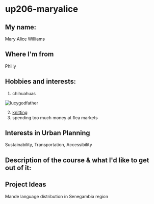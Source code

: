 # up206-maryalice
## My name:
Mary Alice Williams
## Where I'm from
Philly
## Hobbies and interests:
1. chihuahuas 



![lucygodfather](https://user-images.githubusercontent.com/91496874/135737516-a6045525-3f96-4d6b-9a88-56a25d1b302f.jpg)



2. [knitting](https://www.ravelry.com/projects/xMaryAlicex)
3. spending too much money at flea markets
## Interests in Urban Planning
Sustainability, Transportation, Accessibility
## Description of the course & what I'd like to get out of it:
## Project Ideas
Mande language distribution in Senegambia region
